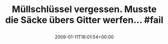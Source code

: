 ---
retweeted: false
source: <a href="http://twitter.com" rel="nofollow">Twitter Web Client</a>
entities:
  hashtags:
  - text: fail
    indices:
    - '65'
    - '70'
  symbols: []
  user_mentions: []
  urls: []
display_text_range:
- '0'
- '70'
favorite_count: '0'
id_str: '1111105520'
truncated: false
retweet_count: '0'
id: '1111105520'
created_at: Sun Jan 11 16:01:54 +0000 2009
favorited: false
full_text: 'Müllschlüssel vergessen. Musste die Säcke übers Gitter werfen... #fail'
lang: de
tags:
- fail
- pesos/twitter
date: '2009-01-11T16:01:54+00:00'
src: https://twitter.com/bascht/status/1111105520
original_url: https://twitter.com/bascht/status/1111105520
type: twitter_tweet
text: 'Müllschlüssel vergessen. Musste die Säcke übers Gitter werfen... #fail'
title: 'Müllschlüssel vergessen. Musste die Säcke übers Gitter werfen... #fail

  '

---